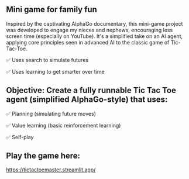 ## Mini game for family fun

Inspired by the captivating AlphaGo documentary, this mini-game project was developed to engage my nieces and nephews, encouraging less screen time (especially on YouTube). It's a simplified take on an AI agent, applying core principles seen in advanced AI to the classic game of Tic-Tac-Toe.

✅ Uses search to simulate futures

✅ Uses learning to get smarter over time

## Objective: Create a fully runnable Tic Tac Toe agent (simplified AlphaGo-style) that uses:

✅ Planning (simulating future moves)

✅ Value learning (basic reinforcement learning)

✅ Self-play

## Play the game here:
https://tictactoemaster.streamlit.app/
